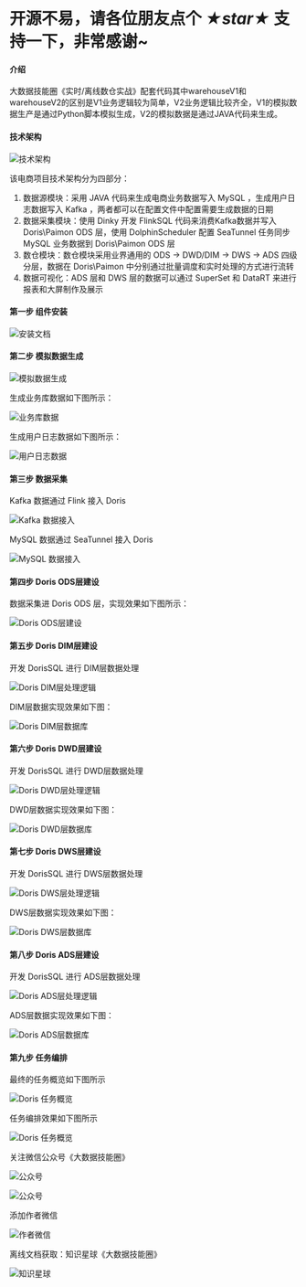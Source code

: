 # 开源不易，请各位朋友点个 ***★star★*** 支持一下，非常感谢~

#### 介绍

大数据技能圈《实时/离线数仓实战》配套代码其中warehouseV1和warehouseV2的区别是V1业务逻辑较为简单，V2业务逻辑比较齐全，V1的模拟数据生产是通过Python脚本模拟生成，V2的模拟数据是通过JAVA代码来生成。

#### 技术架构

![技术架构](src/main/java/org/bigdatatechcir/warehousev1/images/jiagou.png)

该电商项目技术架构分为四部分：
1. 数据源模块：采用 JAVA 代码来生成电商业务数据写入 MySQL ，生成用户日志数据写入 Kafka ，两者都可以在配置文件中配置需要生成数据的日期
2. 数据采集模块：使用 Dinky 开发 FlinkSQL 代码来消费Kafka数据并写入 Doris\Paimon ODS 层，使用 DolphinScheduler 配置 SeaTunnel 任务同步 MySQL 业务数据到 Doris\Paimon ODS 层
3. 数仓模块：数仓模块采用业界通用的 ODS -> DWD/DIM -> DWS -> ADS 四级分层，数据在 Doris\Paimon 中分别通过批量调度和实时处理的方式进行流转
4. 数据可视化：ADS 层和 DWS 层的数据可以通过 SuperSet 和 DataRT 来进行报表和大屏制作及展示 

#### 第一步 组件安装

![安装文档](src/main/java/org/bigdatatechcir/warehousev1/images/anzhaungbuzhou.png)

#### 第二步 模拟数据生成

![模拟数据生成](src/main/java/org/bigdatatechcir/warehousev1/images/monishuju.png)

生成业务库数据如下图所示：

![业务库数据](src/main/java/org/bigdatatechcir/warehousev1/images/yewushuju.png)

生成用户日志数据如下图所示：

![用户日志数据](src/main/java/org/bigdatatechcir/warehousev1/images/yonghurizhishuju.png)

#### 第三步  数据采集

Kafka 数据通过 Flink 接入 Doris

![Kafka 数据接入](src/main/java/org/bigdatatechcir/warehousev1/images/flink.png)

MySQL 数据通过 SeaTunnel 接入 Doris

![MySQL 数据接入](src/main/java/org/bigdatatechcir/warehousev1/images/seatunnel.png)

#### 第四步  Doris ODS层建设

数据采集进 Doris ODS 层，实现效果如下图所示：

![Doris ODS层建设](src/main/java/org/bigdatatechcir/warehousev1/images/ods.png)

#### 第五步  Doris DIM层建设

开发 DorisSQL 进行 DIM层数据处理

![Doris DIM层处理逻辑](src/main/java/org/bigdatatechcir/warehousev1/images/dim.png)

DIM层数据实现效果如下图：

![Doris DIM层数据库](src/main/java/org/bigdatatechcir/warehousev1/images/dwddatabase.png)

#### 第六步  Doris DWD层建设

开发 DorisSQL 进行 DWD层数据处理

![Doris DWD层处理逻辑](src/main/java/org/bigdatatechcir/warehousev1/images/dwd.png)

DWD层数据实现效果如下图：

![Doris DWD层数据库](src/main/java/org/bigdatatechcir/warehousev1/images/dimdatabase.png)

#### 第七步  Doris DWS层建设

开发 DorisSQL 进行 DWS层数据处理

![Doris DWS层处理逻辑](src/main/java/org/bigdatatechcir/warehousev1/images/dws.png)

DWS层数据实现效果如下图：

![Doris DWS层数据库](src/main/java/org/bigdatatechcir/warehousev1/images/dwsdatabase.png)

#### 第八步  Doris ADS层建设

开发 DorisSQL 进行 ADS层数据处理

![Doris ADS层处理逻辑](src/main/java/org/bigdatatechcir/warehousev1/images/ads.png)

ADS层数据实现效果如下图：

![Doris ADS层数据库](src/main/java/org/bigdatatechcir/warehousev1/images/adsdatabase.png)

#### 第九步  任务编排

最终的任务概览如下图所示

![Doris 任务概览](src/main/java/org/bigdatatechcir/warehousev1/images/allrenwu.png)

任务编排效果如下图所示

![Doris 任务概览](src/main/java/org/bigdatatechcir/warehousev1/images/bianpai.png)

关注微信公众号《大数据技能圈》

![公众号](src/main/java/org/bigdatatechcir/warehousev1/images/gongzhonghao.jpg)

![公众号](src/main/java/org/bigdatatechcir/warehousev1/images/weixinshcang.png)

添加作者微信

![作者微信](src/main/java/org/bigdatatechcir/warehousev1/images/weixin.jpg)

离线文档获取：知识星球《大数据技能圈》

![知识星球](src/main/java/org/bigdatatechcir/warehousev1/images/zhishixingqiu.jpg)